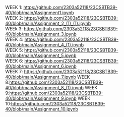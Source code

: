 WEEK 1: https://github.com/2303a52118/23CSBTB39-40/blob/main/Assignment1.ipynb                                      
WEEK 2: https://github.com/2303a52118/23CSBTB39-40/blob/main/Assignment_2_(1)_(1).ipynb                                         
WEEk 3: https://github.com/2303a52118/23CSBTB39-40/blob/main/Assignment_3.ipynb                                                 
WEEK 4: https://github.com/2303a52118/23CSBTB39-40/blob/main/Assignment_4_(1).ipynb                                        
WEEK 5: https://github.com/2303a52118/23CSBTB39-40/blob/main/Assignment_5.ipynb                                               
WEEK 6: https://github.com/2303a52118/23CSBTB39-40/blob/main/Assignment_6.ipynb                                              
WEEK 7: https://github.com/2303a52118/23CSBTB39-40/blob/main/Assignment_7.ipynb 
WEEK 8:https://github.com/2303a52118/23CSBTB39-40/blob/main/Assignment_8_(1).ipynb
WEEK 9:https://github.com/2303a52118/23CSBTB39-40/blob/main/Assignment_9.ipynb
WEEK 10:https://github.com/2303a52118/23CSBTB39-40/blob/main/Assignment_10.ipynb


